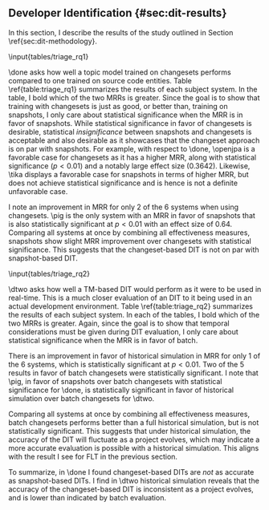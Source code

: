 ## Developer Identification {#sec:dit-results}

In this section, I describe the results of the study outlined in Section
\ref{sec:dit-methodology}.

\input{tables/triage_rq1}

\done asks how well a topic model trained on changesets performs compared to
one trained on source code entities.  Table \ref{table:triage_rq1} summarizes
the results of each subject system.  In the table, I bold which of the two
MRRs is greater.  Since the goal is to show that training with changesets is
just as good, or better than, training on snapshots, I only care about
statistical significance when the MRR is in favor of snapshots.  While
statistical significance in favor of changesets is desirable, statistical
*insignificance* between snapshots and changesets is acceptable and also
desirable as it showcases that the changeset approach is on par with snapshots.
For example, with respect to \done, \openjpa is a favorable case for changesets
as it has a higher MRR, along with statistical significance ($p < 0.01$) and a
notably large effect size ($0.3642$).  Likewise, \tika displays a favorable
case for snapshots in terms of higher MRR, but does not achieve statistical
significance and is hence is not a definite unfavorable case.

I note an improvement in MRR for only 2 of the 6 systems when using
changesets.  \pig is the only system with an MRR in favor of snapshots that is
also statistically significant at $p < 0.01$ with an effect size of $0.64$.
Comparing all systems at once by combining all effectiveness measures,
snapshots show slight MRR improvement over changesets with statistical
significance.  This suggests that the changeset-based DIT is not on par with
snapshot-based DIT.

\input{tables/triage_rq2}

\dtwo asks how well a TM-based DIT would perform as it were to be used in
real-time.  This is a much closer evaluation of an DIT to it being used in an
actual development environment.  Table \ref{table:triage_rq2} summarizes the
results of each subject system.  In each of the tables, I bold which of the
two MRRs is greater.  Again, since the goal is to show that temporal
considerations must be given during DIT evaluation, I only care about
statistical significance when the MRR is in favor of batch.

There is an improvement in favor of historical simulation in MRR for only 1 of
the 6 systems, which is statistically significant at $p<0.01$.  Two of the 5
results in favor of batch changesets were statistically significant.  I note
that \pig, in favor of snapshots over batch changesets with statistical
significance for \done, is statistically significant in favor of historical
simulation over batch changesets for \dtwo.

Comparing all systems at once by combining all effectiveness measures,
batch changesets performs better than a full historical simulation, but is not
statistically significant.  This suggests that under historical simulation, the
accuracy of the DIT will fluctuate as a project evolves, which may indicate a
more accurate evaluation is possible with a historical simulation.  This aligns
with the result I see for FLT in the previous section.

To summarize, in \done I found changeset-based DITs are *not* as accurate as
snapshot-based DITs.  I find in \dtwo historical simulation reveals that the
accuracy of the changeset-based DIT is inconsistent as a project evolves, and
is lower than indicated by batch evaluation.
